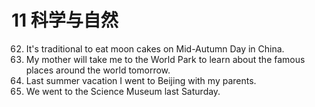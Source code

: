 # 11 科学与自然
62. It's traditional to eat moon cakes on Mid-Autumn Day in China.
1. My mother will take me to the World Park to learn about the famous places around the world tomorrow.
1. Last summer vacation I went to Beijing with my parents.
1. We went to the Science Museum last Saturday.
